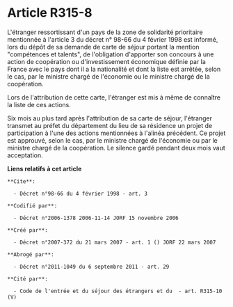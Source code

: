 # Article R315-8

L'étranger ressortissant d'un pays de la zone de solidarité prioritaire mentionnée à l'article 3 du décret n° 98-66 du 4
février 1998 est informé, lors du dépôt de sa demande de carte de séjour portant la mention "compétences et talents", de
l'obligation d'apporter son concours à une action de coopération ou d'investissement économique définie par la France avec le
pays dont il a la nationalité et dont la liste est arrêtée, selon le cas, par le ministre chargé de l'économie ou le ministre
chargé de la coopération.

Lors de l'attribution de cette carte, l'étranger est mis à même de connaître la liste de ces actions.

Six mois au plus tard après l'attribution de sa carte de séjour, l'étranger transmet au préfet du département du lieu de sa
résidence un projet de participation à l'une des actions mentionnées à l'alinéa précédent. Ce projet est approuvé, selon le
cas, par le ministre chargé de l'économie ou par le ministre chargé de la coopération. Le silence gardé pendant deux mois
vaut acceptation.

**Liens relatifs à cet article**

	**Cite**:

	  - Décret n°98-66 du 4 février 1998 - art. 3

	**Codifié par**:

	  - Décret n°2006-1378 2006-11-14 JORF 15 novembre 2006

	**Créé par**:

	  - Décret n°2007-372 du 21 mars 2007 - art. 1 () JORF 22 mars 2007

	**Abrogé par**:

	  - Décret n°2011-1049 du 6 septembre 2011 - art. 29

	**Cité par**:

	  - Code de l'entrée et du séjour des étrangers et du  - art. R315-10 (V)
